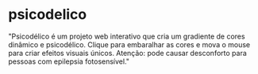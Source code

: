 # psicodelico
"Psicodélico é um projeto web interativo que cria um gradiente de cores dinâmico e psicodélico. Clique para embaralhar as cores e mova o mouse para criar efeitos visuais únicos. Atenção: pode causar desconforto para pessoas com epilepsia fotosensível."
